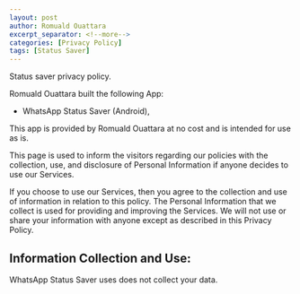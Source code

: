 ```yaml
---
layout: post
author: Romuald Ouattara
excerpt_separator: <!--more-->
categories: [Privacy Policy]
tags: [Status Saver]
---
```


Status saver privacy policy.

<!--more-->


Romuald Ouattara built the following App:
- WhatsApp Status Saver (Android),

This app is provided by Romuald Ouattara at no cost and is intended for use as is.

This page is used to inform the visitors regarding our policies with the collection, use, and disclosure of Personal Information if anyone decides to use our Services.

If you choose to use our Services, then you agree to the collection and use of information in relation to this policy. The Personal Information that we collect is used for providing and improving the Services. We will not use or share your information with anyone except as described in this Privacy Policy.

## Information Collection and Use:

WhatsApp Status Saver uses does not collect your data.

